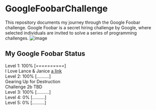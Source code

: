 # GoogleFoobarChallenge
This repository documents my journey through the Google Foobar challenge. Google Foobar is a secret hiring challenge by Google, where selected individuals are invited to solve a series of programming challenges.
![image](https://github.com/sarathchandran7/GoogleFoobarChallenge/assets/43676904/2456ac13-0814-4798-b341-332303b6a227)

## My Google Foobar Status
 Level 1: 100% [==========]\
 I Love Lance & Janice [a link](https://github.com/sarathchandran7/GoogleFoobarChallenge/tree/main/Level1)\
 Level 2: 100% [..........]\
 Gearing Up for Destruction\
 Challenge 2b TBD\
 Level 3: 100% [..........]\
 Level 4: 0% [..........]\
 Level 5: 0% [..........]

